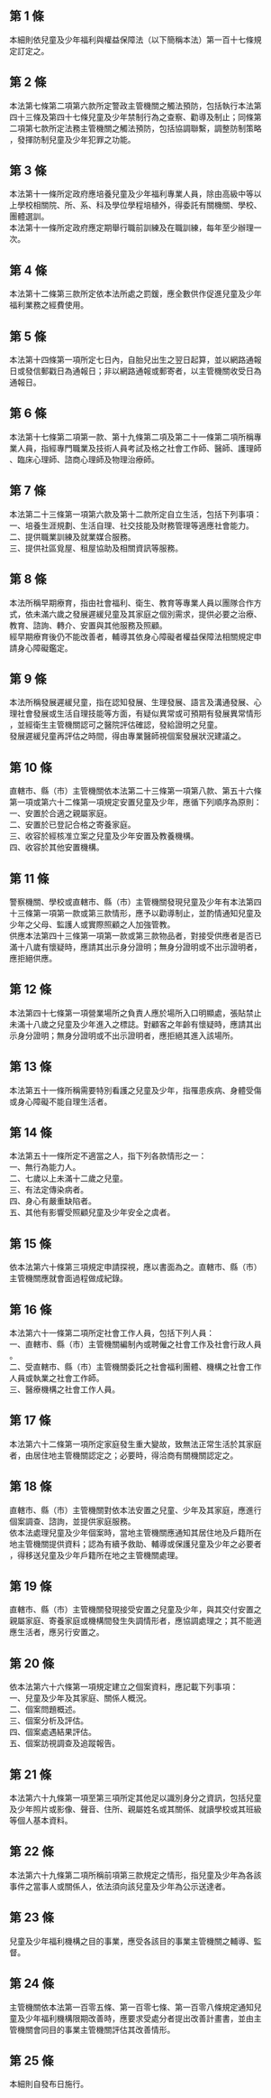 第 1 條
-------
本細則依兒童及少年福利與權益保障法（以下簡稱本法）第一百十七條規  
定訂定之。

第 2 條
-------
本法第七條第二項第六款所定警政主管機關之觸法預防，包括執行本法第  
四十三條及第四十七條兒童及少年禁制行為之查察、勸導及制止；同條第  
二項第七款所定法務主管機關之觸法預防，包括協調聯繫，調整防制策略  
，發揮防制兒童及少年犯罪之功能。

第 3 條
-------
本法第十一條所定政府應培養兒童及少年福利專業人員，除由高級中等以  
上學校相關院、所、系、科及學位學程培植外，得委託有關機關、學校、  
團體選訓。  
本法第十一條所定政府應定期舉行職前訓練及在職訓練，每年至少辦理一  
次。

第 4 條
-------
本法第十二條第三款所定依本法所處之罰鍰，應全數供作促進兒童及少年  
福利業務之經費使用。

第 5 條
-------
本法第十四條第一項所定七日內，自胎兒出生之翌日起算，並以網路通報  
日或發信郵戳日為通報日；非以網路通報或郵寄者，以主管機關收受日為  
通報日。

第 6 條
-------
本法第十七條第二項第一款、第十九條第二項及第二十一條第二項所稱專  
業人員，指經專門職業及技術人員考試及格之社會工作師、醫師、護理師  
、臨床心理師、諮商心理師及物理治療師。

第 7 條
-------
本法第二十三條第一項第六款及第十二款所定自立生活，包括下列事項：  
一、培養生涯規劃、生活自理、社交技能及財務管理等適應社會能力。  
二、提供職業訓練及就業媒合服務。  
三、提供社區覓屋、租屋協助及相關資訊等服務。

第 8 條
-------
本法所稱早期療育，指由社會福利、衛生、教育等專業人員以團隊合作方  
式，依未滿六歲之發展遲緩兒童及其家庭之個別需求，提供必要之治療、  
教育、諮詢、轉介、安置與其他服務及照顧。  
經早期療育後仍不能改善者，輔導其依身心障礙者權益保障法相關規定申  
請身心障礙鑑定。

第 9 條
-------
本法所稱發展遲緩兒童，指在認知發展、生理發展、語言及溝通發展、心  
理社會發展或生活自理技能等方面，有疑似異常或可預期有發展異常情形  
，並經衛生主管機關認可之醫院評估確認，發給證明之兒童。  
發展遲緩兒童再評估之時間，得由專業醫師視個案發展狀況建議之。

第 10 條
--------
直轄市、縣（市）主管機關依本法第二十三條第一項第八款、第五十六條  
第一項或第六十二條第一項規定安置兒童及少年，應循下列順序為原則：  
一、安置於合適之親屬家庭。  
二、安置於已登記合格之寄養家庭。  
三、收容於經核准立案之兒童及少年安置及教養機構。  
四、收容於其他安置機構。

第 11 條
--------
警察機關、學校或直轄市、縣（市）主管機關發現兒童及少年有本法第四  
十三條第一項第一款或第三款情形，應予以勸導制止，並酌情通知兒童及  
少年之父母、監護人或實際照顧之人加強管教。  
供應本法第四十三條第一項第一款或第三款物品者，對接受供應者是否已  
滿十八歲有懷疑時，應請其出示身分證明；無身分證明或不出示證明者，  
應拒絕供應。

第 12 條
--------
本法第四十七條第一項營業場所之負責人應於場所入口明顯處，張貼禁止  
未滿十八歲之兒童及少年進入之標誌。對顧客之年齡有懷疑時，應請其出  
示身分證明；無身分證明或不出示證明者，應拒絕其進入該場所。

第 13 條
--------
本法第五十一條所稱需要特別看護之兒童及少年，指罹患疾病、身體受傷  
或身心障礙不能自理生活者。

第 14 條
--------
本法第五十一條所定不適當之人，指下列各款情形之一：  
一、無行為能力人。  
二、七歲以上未滿十二歲之兒童。  
三、有法定傳染病者。  
四、身心有嚴重缺陷者。  
五、其他有影響受照顧兒童及少年安全之虞者。

第 15 條
--------
依本法第六十條第三項規定申請探視，應以書面為之。直轄市、縣（市）  
主管機關應就會面過程做成紀錄。

第 16 條
--------
本法第六十一條第二項所定社會工作人員，包括下列人員：  
一、直轄市、縣（市）主管機關編制內或聘僱之社會工作及社會行政人員  
    。  
二、受直轄市、縣（市）主管機關委託之社會福利團體、機構之社會工作  
    人員或執業之社會工作師。  
三、醫療機構之社會工作人員。

第 17 條
--------
本法第六十二條第一項所定家庭發生重大變故，致無法正常生活於其家庭  
者，由居住地主管機關認定之；必要時，得洽商有關機關認定之。

第 18 條
--------
直轄市、縣（市）主管機關對依本法安置之兒童、少年及其家庭，應進行  
個案調查、諮詢，並提供家庭服務。  
依本法處理兒童及少年個案時，當地主管機關應通知其居住地及戶籍所在  
地主管機關提供資料；認為有續予救助、輔導或保護兒童及少年之必要者  
，得移送兒童及少年戶籍所在地之主管機關處理。

第 19 條
--------
直轄市、縣（市）主管機關發現接受安置之兒童及少年，與其交付安置之  
親屬家庭、寄養家庭或機構間發生失調情形者，應協調處理之；其不能適  
應生活者，應另行安置之。

第 20 條
--------
依本法第六十六條第一項規定建立之個案資料，應記載下列事項：  
一、兒童及少年及其家庭、關係人概況。  
二、個案問題概述。  
三、個案分析及評估。  
四、個案處遇結果評估。  
五、個案訪視調查及追蹤報告。

第 21 條
--------
本法第六十九條第一項至第三項所定其他足以識別身分之資訊，包括兒童  
及少年照片或影像、聲音、住所、親屬姓名或其關係、就讀學校或其班級  
等個人基本資料。

第 22 條
--------
本法第六十九條第二項所稱前項第三款規定之情形，指兒童及少年為各該  
事件之當事人或關係人，依法須向該兒童及少年為公示送達者。

第 23 條
--------
兒童及少年福利機構之目的事業，應受各該目的事業主管機關之輔導、監  
督。

第 24 條
--------
主管機關依本法第一百零五條、第一百零七條、第一百零八條規定通知兒  
童及少年福利機構限期改善時，應要求受處分者提出改善計畫書，並由主  
管機關會同目的事業主管機關評估其改善情形。

第 25 條
--------
本細則自發布日施行。


